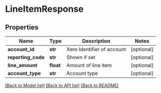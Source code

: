 # LineItemResponse

## Properties
Name | Type | Description | Notes
------------ | ------------- | ------------- | -------------
**account_id** | **str** | Xero Identifier of account | [optional] 
**reporting_code** | **str** | Shown if set | [optional] 
**line_amount** | **float** | Amount of line item | [optional] 
**account_type** | **str** | Account type | [optional] 

[[Back to Model list]](../README.md#documentation-for-models) [[Back to API list]](../README.md#documentation-for-api-endpoints) [[Back to README]](../README.md)


